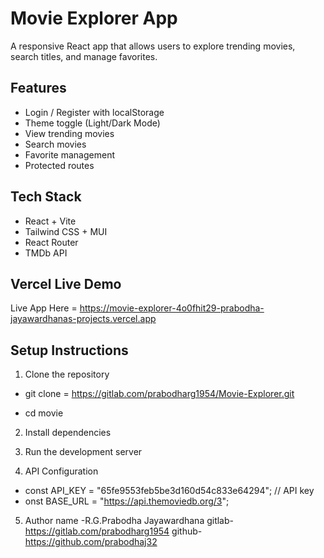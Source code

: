# Movie Explorer App

A responsive React app that allows users to explore trending movies, search titles, and manage favorites.

## Features
- Login / Register with localStorage
- Theme toggle (Light/Dark Mode)
- View trending movies
- Search movies
- Favorite management
- Protected routes

##  Tech Stack
- React + Vite
- Tailwind CSS + MUI
- React Router
- TMDb API

## Vercel Live Demo
 Live App Here = https://movie-explorer-4o0fhit29-prabodha-jayawardhanas-projects.vercel.app

## Setup Instructions

1. Clone the repository
  - git clone = https://gitlab.com/prabodharg1954/Movie-Explorer.git
    
  - cd movie
  
2. Install dependencies
   
4. Run the development server
   
6.  API Configuration
   - const API_KEY = "65fe9553feb5be3d160d54c833e64294"; //  API key
   - onst BASE_URL = "https://api.themoviedb.org/3";

5. Author
  name -R.G.Prabodha Jayawardhana
  gitlab-https://gitlab.com/prabodharg1954
  github-https://github.com/prabodhaj32
